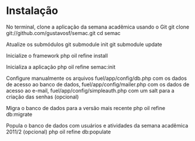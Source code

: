# Instalação

No terminal, clone a aplicação da semana acadêmica usando o Git
git clone git://github.com/gustavosf/semac.git
cd semac

Atualize os submódulos
git submodule init
git submodule update

Inicialize o framework
php oil refine install

Inicializa a aplicação
php oil refine semac:init

Configure manualmente os arquivos
fuel/app/config/db.php com os dados de acesso ao banco de dados, 
fuel/app/config/mailer.php com os dados de acesso ao e-mail,
fuel/app/config/simpleauth.php com um salt para a criação das senhas (opcional)

Migra o banco de dados para a versão mais recente
php oil refine db:migrate

Popula o banco de dados com usuários e atividades da semana acadêmica 2011/2 (opcional)
php oil refine db:populate